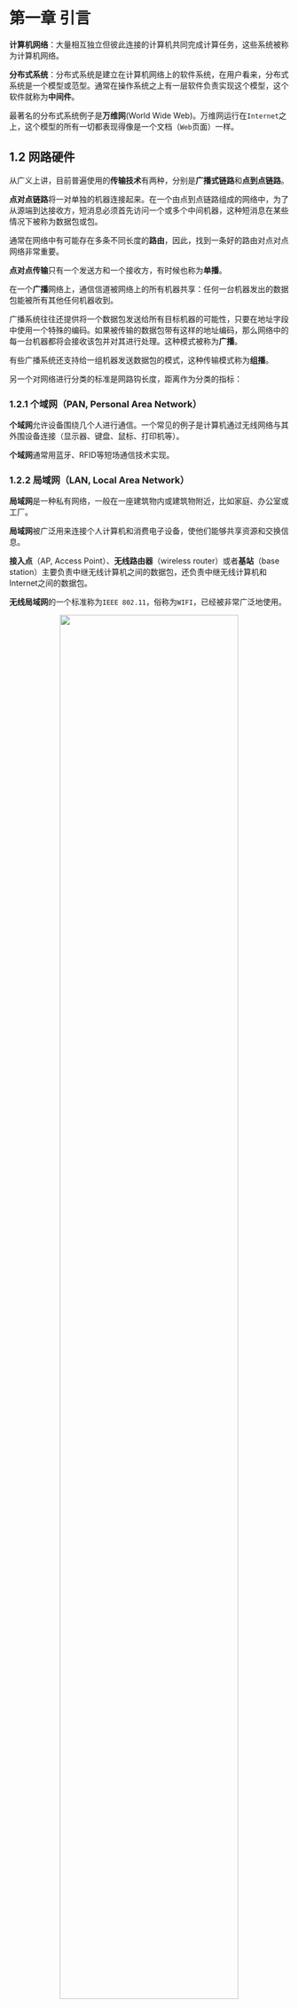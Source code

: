 # 第一章 引言

**计算机网络**：大量相互独立但彼此连接的计算机共同完成计算任务，这些系统被称为计算机网络。

**分布式系统**：分布式系统是建立在计算机网络上的软件系统，在用户看来，分布式系统是一个模型或范型。通常在操作系统之上有一层软件负责实现这个模型，这个软件就称为**中间件**。

最著名的分布式系统例子是**万维网**(World Wide Web)。万维网运行在`Internet`之上，这个模型的所有一切都表现得像是一个文档（`Web`页面）一样。


## 1.2 网路硬件

从广义上讲，目前普遍使用的**传输技术**有两种，分别是**广播式链路**和**点到点链路**。

**点对点链路**将一对单独的机器连接起来。在一个由点到点链路组成的网络中，为了从源端到达接收方，短消息必须首先访问一个或多个中间机器，这种短消息在某些情况下被称为数据包或包。

通常在网络中有可能存在多条不同长度的**路由**，因此，找到一条好的路由对点对点网络非常重要。

**点对点传输**只有一个发送方和一个接收方，有时候也称为**单播**。

在一个**广播**网络上，通信信道被网络上的所有机器共享：任何一台机器发出的数据包能被所有其他任何机器收到。

广播系统往往还提供将一个数据包发送给所有目标机器的可能性，只要在地址字段中使用一个特殊的编码。如果被传输的数据包带有这样的地址编码，那么网络中的每一台机器都将会接收该包并对其进行处理。这种模式被称为**广播**。

有些广播系统还支持给一组机器发送数据包的模式，这种传输模式称为**组播**。

另一个对网络进行分类的标准是网路钩长度，距离作为分类的指标：

### 1.2.1 个域网（PAN, Personal Area Network）

**个域网**允许设备围绕几个人进行通信。一个常见的例子是计算机通过无线网络与其外围设备连接（显示器、键盘、鼠标、打印机等）。

**个域网**通常用蓝牙、RFID等短场通信技术实现。

### 1.2.2 局域网（LAN, Local Area Network）

**局域网**是一种私有网络，一般在一座建筑物内或建筑物附近，比如家庭、办公室或工厂。

**局域网**被广泛用来连接个人计算机和消费电子设备，使他们能够共享资源和交换信息。

**接入点**（AP, Access Point）、**无线路由器**（wireless router）或者**基站**（base station）主要负责中继无线计算机之间的数据包，还负责中继无线计算机和Internet之间的数据包。

**无线局域网**的一个标准称为`IEEE 802.11`，俗称为`WIFI`，已经被非常广泛地使用。

<div align = center>
<img src = "https://img-blog.csdnimg.cn/20191001153033123.png" width = "80%">
<div align = left>

**有线局域网使**用了各种不同的传输技术，它们大多使用铜线或光线作为传输介质。

许多**有线局域网**的拓扑结构是以点到点链路为基础。俗称**以太网**（Ethernet）的`IEEE 802.3`是现如今最常用的一种有线局域网。

上图右边是一个**交换式以太网**的拓扑例子，其中每台计算机按照以太网协议规定的方式运行，通过一条点到点链路连接到一个盒子，这个盒子被称为**交换机**。

**虚拟局域网（VLAN）**是一组逻辑上的设备和用户，这些设备和用户并不受物理位置的限制，可以根据功能、部门及应用等因素将它们组织起来，相互之间的通信就好像它们在同一个网段中一样，由此得名虚拟局域网。

### 1.2.3 城域网（MAN, Metropolitan Area Network）

**城域网**的范围可以覆盖一个城市，最有名的城域网例子是许多城市都有的有线电视网。

下图是一个基于有线电视的城域网的结构图：

<div align = center>
<img src = "https://img-blog.csdnimg.cn/20191001154342864.png" width = "80%">
<div align = left>

从上图可以看到，电视信号和Internet流量都先被送到一个集中式线缆前端（cable headend），然后再分发到居民的家中。

**WiMAX**是一种城域网，它由最近发展的高速无线Internet催生而来，并且已经被标准化为`IEEE 802.16`。

### 1.2.4 广域网（WAN, Wide Area Network）

**广域网**的范围很大，它能跨越很大的地理区域，通常是一个国家、地区或者一个大陆。

下图是连接一个公司的三个办事处的广域网结构图：

<div align = center>
<img src = "https://img-blog.csdnimg.cn/20191001155118675.png" width = "80%">
  <div align = left>
    
其中，网络中的所有计算机被称为**主机（host）**，然后把连接这些主机的网络其余部分称为**通信子网**或者**子网**。

**子网**的工作是把信息从一个主机携带到另一个主机。

在大多数广域网中，子网由两个不同部分组成：**传输线路**和**交换元素**。

**传输线路**负责在及其之间移动比特，它们可以是铜线、光纤或者是无线链路。（大多数公司没有铺设自己的传输线路，因此，它们从电信公司租赁传输线路。）

**交换元素**或简称为**交换机**是专用的计算机，负责连接两条或两条以上的传输线路。当数据到达一条入境线路时，交换元素必须选择一条出境线路将数据转发出去。

这种负责交换的计算机在过去有各种不同的名称，现在最常用的名称是**路由器**。

**广域网**和**有线局域网**的区别通常由如下几点：
- 通常广域网中，主机和子网是由不同的人拥有和经营。
- 广域网中路由器通常连接不同类型的网络技术。例如，办公室内部网络可能是以太网，而长途传输线路可能是SONET链路.
- 广域网的子网可以连接单个计算机，就像局域网中一样，或者连接到整个局域网。

下面是两种不同类型的广域网：

**第一种广域网**，公司并不租赁专用的传输线路，而是把自己的办事处连接到Internet。这种方式下，办事处之间可以通过虚拟链路相互连接，而这些链路使用了底层Internet的容量。这种方式称为**虚拟专用网络**(VPN, Virtual Private Network)。

相比租赁专线，VPN具有虚拟化的一贯优势，它提供了重用某种资源（Internet连接）的灵活性。VPN也有虚拟化的一般缺点，即缺乏对底层资源的控制。采用专用线路能获得的容量是明确的，而使用VPN，所走的里程数可能会随Internet服务的变化而有所不同。

<div align = center>
<img src = "https://img-blog.csdnimg.cn/20191001164029933.png" width = "80%">
<div align = left>
    
**第二种广域网**，子网由不同的公司负责运营。子网运营者称为**网络服务提供商**（network service privider），公司办事处是它的客户。子网运营者还与Internet的其他网络相连。这样的子网运营商称为**Internet服务提供商**(ISP, Internet Service Provider)，相应的子网称为**ISP网络**。

<div align = center>
<img src = "https://img-blog.csdnimg.cn/20191001164503105.png" width = "80%">
<div align = left>
  
 ### 1.2.5 互联网络
 
一组相互连接的网络称为**互联网络**或**互联网**。

全球范围的**因特网**(Internet)通常用首字母大写来表示。Internet使用ISP网络来连接各种各样的企业网络、家庭网络和许多其他网络。

 ## 1.3 网络软件
 
 ### 1.3.1 协议层次结构
 
 为了降低网络设计的复杂性，绝大多数网络都组织成一个**层次栈**或**分级栈**，每一层都建立在其下一层的基础之上。
 
 一个机器上的第n层与另一台机器上的第n层进行对话，该对话中使用的规则和约定统称为第n层**协议**。
 
 不同机器上构成相应层次的实体称为**对等体**。这些对等体可能是软件过程、硬件设备，或者甚至是人类。
 
 在每一对相邻层次之间的是**接口**，接口定义了下层向上层提供哪些原语操作和服务。
 
 **层**和**协议**的集合称为**网络体系结构**。网络体系结构的规范必须包含足够的信息，以便实现着为每一层编写的程序或者设计的硬件能遵守有关的协议。
 
 一个特定的系统所使用的一组协议，即每一层一个协议，称为**协议栈**。
 
 ### 1.3.2 层次设计问题
 
 从接收到的信息中发现错误所用的一种机制是**检错编码**；然后重新传输接收到的不正确信息，直到它被正确接收为止。
 
 从最初收到的可能不正确的比特中恢复正确的消息的机制为**纠错**。
 
 这两种机制的工作都需要在被传的信息中添加冗余信息。这些冗余信息被较底层次用来保障数据包在个别链路上的正确传输，也可被较高层次用来检测接收到的数据包是否包含了正确的内容。
 
 **路由**：另一个可靠性问题是找到通过网络的工作路径。在源和目的地之间经常存在多条路径，而且在一个大型网络中可能由一些链路或路由偶尔发生故障。网络应该能够自动做出路由决策来找到一条可行的路径。
 
 由于网络上有许多计算机，每一层在特定的消息中都需要一种机制来标识发送方和接收方。这种机制在下层和高层分别称为**寻址**和**命名**。
 
 **统计复用**：许多网络设计根据主机的短期需求变化动态共享网络带宽，而不是给每个主机分配可能用也可能不会用的固定比例带宽。
 
 ### 1.3.3 面向连接与无连接服务
 
 **面向连接的服务**是按照电话系统建模的。这种连接最本质的方面在于它像一个管道：发送方把对象（数据位）压入管道的一端，接收方在管道的另一端将它们取出来。在绝大多数情况下，数据位保持原来的顺序，所以数据位都会按照发送的顺序到达。
 
 **面向无连接的服务**是按照邮政系统建模的。每个报文（信件）都携带了完整的目标地址，每个报文都由系统中的中间结点路由，而且路由独立于后续报文。
 
 如果中间结点只能在收到报文的全部内容之后再将该报文发送给下一个结点，那么称这种处理方式为**存储-转发交换**。有别于此的另一种处理方式是在报文还没有被全部接收完毕之间就向下一个节点传输，这种处理方式称为**直通式交换**。
 
 通常来说，当两个报文被发往同一个目的地时，首先被发送的报文将会先到达。然而，先发送的报文可能被延迟，因而后发送的报文比它先到达，这种情况也是有可能发生。
 
最适合用可靠的**面向连接服务**的一种典型情形是**文件传输**。文件的拥有者希望保证所有的数据位都能够正确地到达接收方，而且到达的顺序与发送的顺序相同。

可靠的面向连接服务有两个细微的**变异形式**：**报文序列**和**字节流**。

**报文序列**：报文的边界始终得到保持。发送两个1024字节的报文，收到的仍然是两个独立的长度为1024字节的报文，而绝不可能变成一个长度为2048字节的报文。

**字节流**：该连接只是一个字节流，没有任何报文边界。当2048个字节到达接收方时，接收方无法判断发送方发出的是一个长度为2048字节的报文，还是两个长度为1024字节的报文。

不可靠的无连接服务通常称为**数据报服务**，它与电报服务非常类似，一般不会给发送方反馈任何确认消息。尽管它是不可靠的，但在大多数网络中这是一种占主导地位的传输形式。

在其他情形下，的确需要这种无需建立连接就可发送一个报文的便利性，但是可靠性仍然是基本需求。**有确认的数据包服务**就是为这些应用提供的一类服务。

还有另一种服务是是**请求-应答服务**。这种服务中，发送方传输一个包含了某个请求的数据报；接收方以一个包含了请求结果的应答数据作为反馈。

### 1.3.4 服务原语

一个服务由一组**原语**正式说明，用户进程通过这些原语（操作）来访问该服务。

原语告诉服务要执行某个动作，或者将对等实体所执行的动作报告给用户。如果**协议栈**位于操作系统中（大多数情况是这样的），则这些服务原语通常是一些**系统调用**。这些系统调用会陷入**内核模式**，然后在内核模式中取代操作系统来控制机器发送必要的数据包。

面向连接服务的原语与无连接服务的原语是不同的。下面是一个简单地服务原语例子，可以实现一个可靠的字节流：

<div align = center>
<img src = "https://img-blog.csdnimg.cn/20191001180615665.png" width = "50%">
<div align = left>
下面是一个由确认数据报服务的简单协议实现的原理图：
<div align = center>
<img src = "https://img-blog.csdnimg.cn/20191001182728770.png" width = "80%">
<div align = left>
 
 当然，实际情况下不会这么简单，很多地方都有可能出现错误情况，例如时间顺序可能出错（CONNECT在LISTEN之前完成）、数据包可能会丢失等。
 
 ### 1.3.5 服务与协议的关系
 
 **服务**是指某一层向它上一层提供的一组原语（操作）。服务定义了该层准备代表其用户执行哪些操作，但是它并不涉及如何实现操作。服务与两层之间的接口有关，低层是服务提供者，而上层是服务用户。
 
 **协议**是一组规则，规定了同一层上对等实体之间所交换的数据包或者报文的格式和含义。对等实体利用协议来实现它们的服务定义，它们可以自由地改变协议，只要不改变呈现给他们用户的服务即可。
 
 下图是服务与协议的关系：
 
 <div align = center>
  <img src = "https://img-blog.csdnimg.cn/20191001192844492.png" width = "60%">
  <div align = left>

## 1.4 参考模型

### 1.4.1 OSI参考模型

OSI模型如下图所示，该模型基于国际标准化组织（ISO, International Standards Organization）的提案，作为各层协议迈向国际标准化的第一步。

<div align = center>
  <img src = "https://img-blog.csdnimg.cn/2019100216415613.png" width = "80%">
  <div align = left>
 
上述模型称为ISO的**开放系统互连**（OSI, Open Systems Interconnection）参考模型。

值得注意的是，OSI参考模型本身并不是一个网络体系结构，因为它并没有定义每一层的服务和所用的协议。

**第一层 物理层**

**物理层**关注在一条通信信道上传输原始比特。设计问题必须确保当一方发送了比特1时，另一方收到的也是比特1。这里的典型问题包括用什么电子信号来表示1和0、一个比特持续多少纳秒、传输是否可以在两个方向上同时进行、初始连接如何建立、当双方结束之后如何撤销连接、网络连接器有多少针以及每一针的用途是什么。

**第二层 数据链路层**

**数据链路层**的主要任务是将一个原始的传输设施转变成一条没有漏检传输错误的线路。数据链路层完成这项任何的做法是将真实的错误掩盖起来，使得网络层看不到。为此，发送方将输入的数据拆分成**数据帧**，然后顺序发送这些数据帧。一个数据帧通常为几百个或者几千个字节长。如果服务是可靠的，则接收方必须确认正确收到的每一帧，即给发送方发回一个**确认帧**。

数据链路层（和大多数高层都存在）的另一个问题是如何避免一个快速发送方用数据“淹没”一个慢速接收方。因此，往往需要一种流量调节机制，以便让发送方直到接收方何时可以接收更多的数据。

广播式网络的数据链路层还有另一个问题：如何控制对共享信道的访问。数据链路层的一个特殊字层，即**介质访问控制子层**，就是专门处理这个问题的。

**第三层 网络层**

**网络层**的主要功能是控制子网的运行。一个关键的设计问题是如何将数据包从源端路由发送到接收方。**路由**可以建立在静态表的基础上，这些表相当于网络内部“布线”，而且很少会改变；或者，更常见的情况是路由可以自动更新，以此来避免网络中的故障组件。路由也可以在每次回话开始时就确定下来，比如登录到另一台远程机器上。最后，路由可以是高度动态的，针对每一个数据包都重新确定路径，以便反映网络当前的负载情况。

如果有太多的数据包同时出现在一个子网中，那么这些数据包彼此之间会相互阻碍，从而形成传输瓶颈。处理拥塞也是网络层的责任，一般要和高层协议结合起来综合处理拥塞才有效，高层协议必须适应它们注入网络中的负载。更普遍的是网络所提供的服务质量（延迟、传输时间、抖动等）也是网络层的问题。

当一个数据包必须从一个网络传输到另一个网络才能达到它的目的地时，可能会发生许多问题。比如，第二个网络所使用的寻址方案可能与第一个网络不同；第二个网络可能无法接受这个数据包，因为它太大了；两个网络所使用的协议也可能不一样，等等。网络层应该解决所有这些问题，从而允许异构网络相互连接成为互联网络。

在广播式网络中，路由问题比较简单，所有网络层往往比较单薄，甚至根本不存在。

**第四层 传输层**

**传输层**的基本功能是接收来自上一层的数据，在必要的时候把这些数据分割成较小的单元，然后把这些数据单元传递给网络层，并且保证这些数据单元正确地到达另一端。而且，所有这些工作都必须高效率同时以一种上下隔离的方式完成，即随着时间的推移导致底层硬件技术不可避免地发生改变时，对上面各层是透明的。

传输层还决定了向会话层，因而是实际的最终网络用户提供哪种类型的服务。其中最为常见的传输连接是一个完全无错的点到点信道，此信道按照原始发送的顺序来传输报文或者字节数据。然而，其他类型的传输服务也有可能，例如传输独立的报文但不保证传送的顺序、将报文广播给多个目标结点等。服务的类型是在建立连接时就确定下来的。

传输层是真正的端到端的层，它至始至终将数据从源端携带到接收方。换句话说，源机器上的一个程序利用报文头和控制信息与目标机器上的一个类型程序进行会话。在其下面的各层，每个协议涉及一台机器与它的直接邻居，而不涉及最终的源机器和目标机器，即源机器和目标机器可能被多个中间路由隔离了。

第1-3层是链式的，而第4-7层是端到端的，二者的区别如上图所示。

**第五层 会话层**

**会话层**允许不同机器上的用户建立会话。会话通常提供各种服务，包括**对话控制**、**令牌管理**，以及**同步功能**。

**第六层 表示层**

**表示层**以下的各层最关注的的是如何传递数据位，而**表示层**关注的是所传递信息的语法和语义。不同的计算机可能由不沟通的内部数据表示法，为了让这些计算机能够进行通信，它们所交换的数据结构必须以一种抽象的方式来定义，同时还应该定义一种“线上”使用的标准编码方式。表示层管理这些抽象的数据结构，并允许定义和交换更高层的数据结构。

**第七层 应用层**

**应用层**包含了用户需要的各种各样的协议。一个得到广泛使用的应用协议是**超文本传输协议**（HTTP），它是**万维网**的基础。当浏览器需要一个Web页面时，它通过HTTP将所要的页面的名字发送给服务器，然后服务器将页面发回给浏览器。其他的一些应用协议可用于文件传输、电子邮件以及网络新闻等。

### 1.4.2 TCP/IP参考模型

**TCP/IP参考模型**是另一个参考模型，它不仅被所有广域计算机网络的鼻祖`ARPANET`所采用，而且被其继任者--全球范围的`Internet`所使用。

`ARPANET`是由美国国防部资助的一个研究性网络。它通过租用的电话线，将几百所大学和政府部门的计算机设备连接起来。后来当卫星和无线网络也要加入时，发现原来的协议在与它们互联时遇到了很大的麻烦，因而需要一种新的参考体系模型。

所以，以无缝的方式将多个网络连接起来是从一开始就指定的主要目标之一。这个体系结构后来称为**TCP/IP参考模型**

<div align = center>
<img src = "https://img-blog.csdnimg.cn/20191003083829942.png" width = "70%">
<div align = left>
  
 如上图所示，**TCP/IP**模型只有四层：链路层、网络层、传输层、引用层。
 
 **链路层**
 
 `TCP/IP`参考模型选择了数据包交换网络，它以一个可运行在不同网络之上的无连接网络层为基础。模型中的最底层是**链路层**，该层描述了链路必须完成什么功能才能满足无连接的互联网络层的需求，比如串行线和经典以太网链路。这不是真正意义上的一个层，而是主机与传输线路之间的一个接口。
 
 **互联网层**
 
 **互联网层**是将整个网络体系结构贯穿在一起的关键层。它大致对应于OSI的网络层，该层的任务是允许主机将数据包注入到任何网络，并且让这些数据包独立地到达接收方。甚至数据包的到达顺序与它们被发送的顺序不同，这这种情况下，如果需要按序递交数据，那么重新排列这些数据包的任务由高层来负责完成。
 
 **互联网层**定义了官方的数据包格式和协议，该协议称为**因特网协议**（IP, Iternet Protocol），与之相伴的还有一个辅助协议，称为**因特网控制报文协议**（ICMP, Internet Control Message Protocol）。互联网层的任务是将IP分组投递到它们该去的地方。很显然，数据包的路由是这里最主要的问题，同时该层还要考虑拥塞控制问题。
 
**传输层**

在`TCP/IP`模型中位于互联网层之上的那一层现在通常称为**传输层**。它的设计目标是允许源主机和目标主机上的对等实体进行对话。这里定义了两个端到端的传输协议。

第一个是**传输控制协议**（TCP, Transport Control Protocol），它是一个可靠的、面向连接的协议，允许从一台机器发出的字节流正确无误地交付到互联网的另一台机器。它把输入的字节流分割成离散的报文，并把每个报文传递给互联网层。在目标机器，接受TCP进程把接收到的报文重新分配到输出流中。TCP还负责处理流量控制，以便确保一个快速的发送方不会因发送太多的报文而淹没一个处理能力跟不上的慢速接收方。

第二个是**用户数据报协议**（UDP, User Datagram Protocol），它是一个不可靠的、无连接协议，适用于那些不想要TCP的有序性或流量控制功能，宁可自己提供这些功能的应用程序。UDP被广泛应用于哪些一次性的基于客户机-服务器类型的“请求-应答”查询应用，以及哪些及时交付比精确交付更加重要的应用，比如传输语音或者视频。

**应用层**

TCP/IP模型并没有会话层和表示层，因为当时感觉并不需要这两层。相反，应用层简单包含了所需的任何会话和表示功能。

**应用层**包含了所有的高层协议。最早的高层协议包括虚拟终端协议（**TELNET**）、文件传输协议（**FTP**）和电子邮件协议（**SMTP**）等。此外，应用层还包含其他很多重要的协议，包括将主机名字映射到它们网络地址的域名系统（DNS, Domain Name System）、用于获取万维网页面的`HTTP`以及用于传输诸如语音或者电影等实时媒体的`RTP`等。

<div align = center>
<img src = "https://img-blog.csdnimg.cn/20191003090740271.png" width = "60%">
<div align = left>
  
### 1.4.4 OSI参考模型和TCP/IP参考模型的比较

OSI和TCP/IP参考模型有很多共同点。两者都以协议栈概念为基础，并且协议栈中的协议彼此相互独立。除此之外，两个模型中各个层的功能也大致相似。例如，在两个模型中，传输层以及以上各层都为希望通信的进程提供了一种端到端的独立于网络的传输服务。这些层组成了传输服务提供者。而且，在这两个模型中，传输层之上的各层都是传输服务的用户，并且使面向应用的。

OSI模型的核心是如下3个概念：
- (1) 服务
- (2) 接口
- (3) 协议

每一层都为它的上一层执行某些服务。服务定义说明了该层是做什么的，而不是上一层实体如何访问这一层，或这一层是如何工作的。

每一层的接口告诉它上面的进程如何访问本层。它规定了有哪些参数，以及结果是什么。但它并没有说明本层内部是如何工作。

最后，每一层用到的对等协议是本层自己内部的事情。它可以使用任何协议，只要它能够完成任务就行。它可以随意地改变协议，而不会影响它上面的各层。

最初，TCP/IP模型并没有明确区分服务、接口和协议，尽管人们试图对它进行改进以使它更像OSI。例如，互联网层提供的真正服务只有发送IP数据包和接收IP数据包。因此，OSI模型中的协议比TCP/IP模型中的协议有更好的隐蔽性，当技术发生变化时OSI模型中的协议相对更容易被新协议所替换。这种技术改变的透明性就是最初采用分层协议的主要目的之一。

OSI参考模型在协议发明之前就已经产生了。这种顺序意味着OSI模型不会偏向于任何一组特定的协议，这个事实使得OSI模型更具有通用性。但这种做法也有缺点，那就是设计者在这方面没有太多的经验，因此对于每一层应该设置哪些功能没有特别好的主意。

ISO模型的网络层同时支持无连接和面向连接的通信，但是传输层只支持面向连接的通信，这是由该层的特点所决定的（因为传输服务对于用户时可见的）。TCP/IP模型在网络层只支持一种模式（无连接），但是在传输层同时支持两种通信模式，这样可以给用户一个选择的机会。这种选择机会对于简单地“请求-应答”协议特别重要。

### 1.4.5 ISO模型和协议的评判

### 1.4.6 TCP/IP参考模型的评判

`TCP/IP`模型和协议也有自己的问题：

第一，该模型并没有明确区分服务、接口和协议的概念。

第二，TCP/IP模型一点也不通用，它并不适合用来描述TCP/IP以外的任何其他协议栈。例如，试图使用TCP/IP模型来描述蓝牙是完全不可能的。

第三，在分层协议的上下文中，链路层并不是通常意义上的一层。它是一个接口（位于网络层和数据链路层之间），而接口和层的区别非常重要。

第四，TCP/IP模型并没有区分物理层和数据链路层。这是两个完全不同的层。物理层必须要考虑铜线、光纤和无线通信的传输特征；而数据链路层的任务则是确定帧的开始和结束，并且按照所需的可靠程度把帧的一边发送到另一边。一个正确的模型应该包括这两个独立的层，TCP/IP模型没有这样做。

最后，尽管IP和TCP协议进行了仔细的设计，并且很好地实现了，但是还有很多其他协议是自主形成的，通常这些协议被开发出来后被免费发布，因而得到了广泛的应用，在用户中的低位根深蒂固，导致其他协议难以取而代之。但是随着时间的推移，现在这些协议反而形成了一种障碍。例如，虚拟终端协议TELNET最初是为每秒10个字符的机械电传打字中断设计的，它无法识别图形用户界面和鼠标。然后，30年之后它仍然在广泛使用。

## 1.5 网络实例



### 1.5.1 因特网

**因特网**（Internet）并不是单个网络，而是大量不同网络的集合，这些网络使用特定的公共协议，并提供特定的公共服务。Internet是一个不同寻常的系统，它不是由任何人规划出来的，也不受任何人控制。

### 1.5.2 第三代移动电话网络

在过去的40年间伴随着巨大的增长，移动电话网络的体系结构发生了很大变化。

第一代移动电话系统以连续变化的（模拟信号）而非（数字）序列来传输语音通话。**高级移动电话**（AMPS, Advanced Mobile Phone Sysetem）是一种得到广泛使用的第一代系统，于1982年在美国部署。

第二代移动电话系统从模拟传输切换到以数字形式传输语音通话，不仅增加了容量，安全性得到了提高，而且还提供了短信服务。1991年开始部署的**全球移动通信系统**（GSM, Global System for Mobile communications）已成为实际上应用最广泛的移动电话系统，它属于2G系统。

第三代或3G系统最初在2001年得到部署，他能同时提供数字语音和宽带数字数据服务。关于3G有很多行业属于和很多不同的标准可供选择。3G由ITU（一个国家标准化组织）松散定义为：为行驶中的车辆提供384kbps的传输速率，为静止或步行的用户提供至少2Mbps的传输速率。**通用移动通信系统**（UMTS, Universal Mobile Telecommunications System）也称为**宽带码分多址**（WCDMA, Wideband Code Division Multiple Access），是主要的3G系统，目前正在全球范围内迅速部署。它可以提供高达14Mbps的下行链路和近6Mbps的上行链路。

3G系统和之前的2G和1G系统一样，稀缺的资源依然是无线电频谱。政府给移动电话网络运营商发送使用部分频谱的许可，一般采用的方式是频谱拍卖，网路运营商投标竞拍。拥有一块得到授权的频谱更易于系统设计和运营，因为不允许其他运营商在该频谱上传输，但这种授权往往耗资巨大。

由于频谱稀缺，从而导致了蜂窝网络的设计如下图所示：
<div align = center>
<img src = "https://img-blog.csdnimg.cn/20191003102422902.png" width = "60%">
<div align = left>

为了管理用户与用户之间的无线电干扰，系统的覆盖区域别分成一个个蜂窝。在一个蜂窝内，为用户分配相互不干扰的信道，而且分配的信道对相邻蜂窝也不能烦扰太大。这样的频率分配方法使得相邻蜂窝中的频谱得以很好的重复利用，即频率重用，从而增加了整个网络的容量。

在1G系统中，每个语音通话在特定的频段上进行，所用的频率都要经过仔细选择，使得它们不与邻近蜂窝使用的频率发送冲突。在这种方式下，一个给定的频率只能一次被几个蜂窝重用。

现代的3G系统允许每个蜂窝使用全部的频率，但以一种允许相邻蜂窝之间存在可接受干扰程度的方式来分配频率。蜂窝的设计有许多变异方式，其中过包括在蜂窝发射塔上使用定向或扇面天线来进一步减少蜂窝之间的频率干扰，但其基本设计思路是相同的。

移动电话网络的体系结构与Internet体系结构完全不同。它由几部分组成，下图显示了一个简化版的UMTS体系结构：

<div align = center>
<img src = "https://img-blog.csdnimg.cn/20191003110142756.png" width = "60%">
<div align = left>

首先，必须有一个**空中接口**。这个术语当做一个无线通信协议的名字很奇特，因为无线通信协议本来就是通过移动设备和蜂窝基站之间的空中通信的。

`UMTS`空中接口基于**码分多址**（CDMA, Code Division Multiple Access）。

蜂窝基站和它的控制器一起构成了**无线接入网络**（radio access network）。这部分是移动电话网络的无线一则。控制结点或**无线网络控制器**（RNC, Ratio Network Controller）控制如何使用无线电频谱。

移动电话网络的其余部分负责运载无线接入网络的流量。这就是所谓的**核心网络**（core network）。`UMTS`核心网络就是从以前2G GSM系统使用的核心网络演化而来。

由于在网络开始建设时，存在着支持数据包网络（即无连接的子网）和支持电路网络（即面向连接的子网）的两大阵营，并且它们之间的战争已经持续了一段时间。数据包的主要支持者来自Internet社团。在无连接的设计中，每个数据包的路由独立于所有其他的包。因此，如果某些路由器在会话期间出现故障，不会有什么损害，只有系统可以动态地重新配置，后续的数据包就可以发现抵达目的地的其他路径，即使这些路径与以前数据包使用的路径不同。

数据服务已超过移动电话网络中曾经的业务，称为更为重要的一部分，开始时的服务只有短消息和早期数据包数据服务，比如GSM系统中的**通用数据包无线业务**（GPRS, General Packet Radio Service）。

为了运载所有的数据，`UTMS`核心网络节点直接连接到数据包交换网络。**服务GPRS支撑节点**（SGSN, Serving GPRS Support Node）和**网关GPRS支撑节点**（GGSN, Gateway GPRS Support Node）将来自移动电话和空中接口的数据包到外部数据包网络（比如Internet），以及接收来自外部数据包网络的数据包并传递到移动电话和接口。

移动电话网络与传统Internet之间的另一个差异是移动性。当用户移动出一个蜂窝基站的覆盖范围进入另一个蜂窝基站的覆盖范围时，数据流必须从旧蜂窝基站重新路由到新蜂窝基站。这种技术称为**移交**（handover）或**切换**（handoff）

<div align = center>
<img src = "https://img-blog.csdnimg.cn/20191003114257859.png" width = "60%">
<div align = left>
  
当信号质量下降时移动设备或基站都可能请求移交。在一些基于CDMA技术的蜂窝网络中，有可能在与旧基站连接断开之前就连接到新基站。这样可提高移动连接的质量，因为服务期间不会出现中断；移动用户在那么短的一瞬间实际上与两个基站同时连接。这样移交方式称为**软切换**（soft handover），以示区别于一个**硬切换**（hard handover）。在硬切换中，移动用户先与旧的基站断开连接，然后再与新基站建立连接。

首先要解决的一个与此相关问题是当有入境呼叫（即来电）时如何找到一个移动用户。每个移动电话网络在核心网络中维持一个**归属用户服务器**（HSS, Home Subscriber Server），该服务器直到每个用户的位置，以及其他用于身份验证和授权的个人资料信息。

从2G的GSM系统开始，移动电话分为手机和一个可移动的芯片部分。这个可移动芯片包含了用户的身份和账户信息，被非正式地称为`SIM`卡（SIM card），这是**用户识别模块**（Subscribe Identtity Module）的简称。

### 1.5.3 无线局域网：802.11

802.11系统运行在无需授权的频段上，比如工业科学医疗频段（ISM, Industral Scientific, and Medical），这些频段由ITU-R定义（例如，902-928MHz、2.4-2.5GHz和5.725-5.825GHz）。所有设备都可以使用这个频谱，只要他们限制自己的发射功率，以便允许不同的设备并存。

802.11网路由客户（比如笔记本电脑和移动电话）和**接入点**（AP, Access Point）组成。通常AP被安装在建筑物内，有时也称为**基站**（base station）。接入点连接到有线网络上，所有客户之间的通信都要通过接入点进行。

客户也可以与位于无线电范围内的其他客户直接交谈，比如在一个没有接入点的办公室内，两台计算机直接进行通信。这种通信方式称为**自组织网络**（ad hoc net work）。两种模式如下图所示：

<div align = center>
<img src = "https://img-blog.csdnimg.cn/20191003153608386.png" width = "80%">
<div align = left>

802.11传输随着无线条件的变化而异常复杂，哪怕是环境中的很小一点变化都会引起无线传输的不同效果。在所使用的802.11频率上，无线电信号可以被固态物体反射回去，输的一个传输的多个回波可能沿不同的路径到达接收器。回波可能相互抵消或互为因果，造成接收到的信号出现大幅波动。这种现象称为**多径衰落**（multipath fading）。

克服这种可变无线环境的关键想法是**路径的多样性**（path diversity），或沿多条独立的路径发送信息。这样，即使由于衰落造成其中一条路径上的无线条件变差，接收器还是有可能收到信息。这些独立的路径通常内置在物理层的数字调制方案。调制方案的选项包括使用整个允许频段的不同频率、遵循不同天线之间的不同空中路径，或者在不同是简单内重复比特。

不同版本的802.11使用了所有这些技术。最初标准（1997）定义的无线局域网运行在1Mbps或2Mbps，采用频率跳跃或将信号拓展到所允许频谱的方法。几乎马上人们就抱怨它太慢了，所以工作组开始制定更快的标准。扩频设计得到进一步扩展，并成为运行速率高达11Mbps的802.11b标准（1999年）。802.11a(1999年)和802.11g（2003年）标准切换到了一个不同的调制方案，该方案成为**正交频分复用**（OFDM, Orthogonal Frequency Division Multiplexing）。OFDM将频谱的宽带分成许多窄带，不同的比特在这些窄带上并行发送。最新版本是802.11n（2009年）。它采用了更宽的频带，并且每台计算机最多可以有4根天线，达到的速率高达450Mbps。

由于无线传输是广播性质的，附近的计算机很容易接收到并非发个它们的信息包。为了防止出现这种情况，802.11标准还包括了一个称为**有线等效保密**（WEP, Wired Equivalent Privacy）的加密方案。当时的想法是让无线网络的安全像有线网络的安全一样，但很快就被公婆。此后它已被更新的方案所替代，802.11i标准给出了不同的加密细节，这个方案也称为**WiFi保护接入**（WiFi Protexted Access），最初称为WPA，现在更名为WPA2。

### 1.5.4 RFID和传感器网络

## 1.6 网络标准化

### 1.6.1 电信领域有影响力的组织

**AT&T**公司

**国际电信联盟**（ITU, International Telecommunication Union）：对国际电信进行标准化。

### 1.6.2 国际标准领域有影响力的组织

**国际标准化组织**（ISO, International Stantdards Organization）。

**电气和电子工程师协会**（ IEEE, Institute of Electrical and Electronics Engineers）。

### 1.6.3 Internet标准领域有影响力的组织

**Internet体系结构委员会**（Internet Architecture Board）。

## 1.7 度量单位






